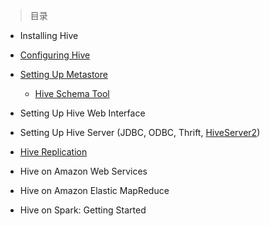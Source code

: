 
> 目录

- Installing Hive

- [Configuring Hive](https://github.com/ZGG2016/hive-website/blob/master/Administrator%20Documentation/Configuring%20Hive.md)

- [Setting Up Metastore](https://github.com/ZGG2016/hive-website/blob/master/Administrator%20Documentation/Setting%20Up%20Metastore.md)

	- [Hive Schema Tool]()

- Setting Up Hive Web Interface

- Setting Up Hive Server (JDBC, ODBC, Thrift, [HiveServer2](https://github.com/ZGG2016/hive-website/blob/master/Administrator%20Documentation/Setting%20Up%20HiveServer2.md))

- [Hive Replication](https://github.com/ZGG2016/hive-website/blob/master/Administrator%20Documentation/Hive%20Replication.md)

- Hive on Amazon Web Services

- Hive on Amazon Elastic MapReduce

- Hive on Spark: Getting Started